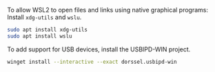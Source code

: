 

To allow WSL2 to open files and links using native graphical programs:
Install `xdg-utils` and `wslu`.  

```bash
sudo apt install xdg-utils
sudo apt install wslu
```

To add support for USB devices, install the USBIPD-WIN project.  
```bash
winget install --interactive --exact dorssel.usbipd-win
```

